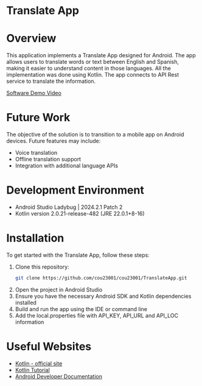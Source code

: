 # Translate App

# Overview
This application implements a Translate App designed for Android. 
The app allows users to translate words or text between English and Spanish, making it easier to understand content in those languages. 
All the implementation was done using Kotlin.
The app connects to API Rest service to translate the information.

[Software Demo Video](https://youtube.com)

# Future Work
The objective of the solution is to transition to a mobile app on Android devices. Future features may include:
- Voice translation
- Offline translation support
- Integration with additional language APIs

# Development Environment

- Android Studio Ladybug | 2024.2.1 Patch 2 
- Kotlin version 2.0.21-release-482 (JRE 22.0.1+8-16)

# Installation
To get started with the Translate App, follow these steps:
1. Clone this repository:
    ```bash
    git clone https://github.com/cou23001/cou23001/TranslateApp.git
    ```
2. Open the project in Android Studio
3. Ensure you have the necessary Android SDK and Kotlin dependencies installed
4. Build and run the app using the IDE or command line
5. Add the local.properties file with API_KEY, API_URL and API_LOC information

# Useful Websites

- [Kotlin - official site](https://https://kotlinlang.org/)
- [Kotlin Tutorial](https://www.programiz.com/kotlin-programming)
- [Android Developer Documentation](https://developer.android.com/)
